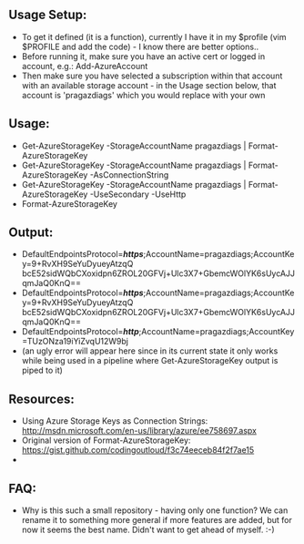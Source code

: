 Usage Setup: 
-------- 

* To get it defined (it is a function), currently I have it in my $profile (vim $PROFILE and add the code) - I know there are better options..
* Before running it, make sure you have an active cert or logged in account, e.g.: Add-AzureAccount 
* Then make sure you have selected a subscription within that account with an available storage account - in the Usage section below, that account is 'pragazdiags' which you would replace with your own

Usage: 
-------- 

* Get-AzureStorageKey -StorageAccountName pragazdiags | Format-AzureStorageKey
* Get-AzureStorageKey -StorageAccountName pragazdiags | Format-AzureStorageKey -AsConnectionString
* Get-AzureStorageKey -StorageAccountName pragazdiags | Format-AzureStorageKey -UseSecondary -UseHttp
* Format-AzureStorageKey

Output:
------

* DefaultEndpointsProtocol=_**https**_;AccountName=pragazdiags;AccountKey=9+RvXH9SeYuDyueyAtzqQ
bcE52sidWQbCXoxidpn6ZROL20GFVj+Ulc3X7+GbemcWOlYK6sUycAJJqmJaQ0KnQ==
* DefaultEndpointsProtocol=_**https**_;AccountName=pragazdiags;AccountKey=9+RvXH9SeYuDyueyAtzqQ
bcE52sidWQbCXoxidpn6ZROL20GFVj+Ulc3X7+GbemcWOlYK6sUycAJJqmJaQ0KnQ==
* DefaultEndpointsProtocol=_**http**_;AccountName=pragazdiags;AccountKey=TUzONza19iYiZvqU12W9bj
* (an ugly error will appear here since in its current state it only works while being used in a pipeline where Get-AzureStorageKey output is piped to it)


Resources: 
-------------- 

* Using Azure Storage Keys as Connection Strings: http://msdn.microsoft.com/en-us/library/azure/ee758697.aspx
* Original version of Format-AzureStorageKey: https://gist.github.com/codingoutloud/f3c74eeceb84f2f7ae15
* 
FAQ:
----

* Why is this such a small repository - having only one function? We can rename it to something more general if more features are added, but for now it seems the best name. Didn't want to get ahead of myself. :-)

